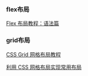 ### flex布局

[Flex 布局教程：语法篇](https://www.ruanyifeng.com/blog/2015/07/flex-grammar.html)



### grid布局

[CSS Grid 网格布局教程](https://www.ruanyifeng.com/blog/2019/03/grid-layout-tutorial.html)

[利用 CSS 网格布局实现常用布局](https://developer.mozilla.org/zh-CN/docs/Web/CSS/CSS_grid_layout/Realizing_common_layouts_using_grids)